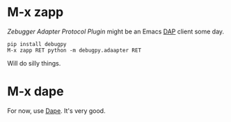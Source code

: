 # M-x zapp

*Zebugger Adapter Protocol Plugin* might be an Emacs [DAP][dap] client
some day.

```
pip install debugpy
M-x zapp RET python -m debugpy.adaapter RET
```

Will do silly things.

# M-x dape

For now, use [Dape][dape].  It's very good.

<!-- Other references -->
[dap]: https://microsoft.github.io/debug-adapter-protocol//
[dape]: https://github.com/svaante/dape/blob/master/dape.el

